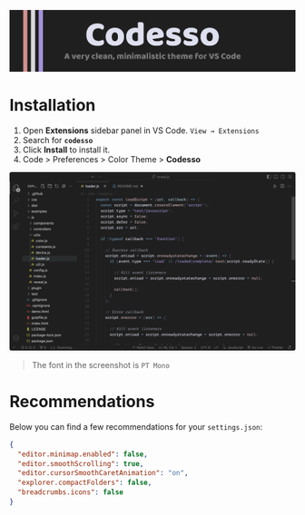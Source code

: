 ![Cover](https://raw.githubusercontent.com/vadyapan/theme-codesso/main/assets/main-cover.png)

# Installation

1. Open **Extensions** sidebar panel in VS Code. `View → Extensions`
2. Search for **`codesso`**
3. Click **Install** to install it.
4. Code > Preferences > Color Theme >
   **Codesso**

<div align="center">

![ScreenShot](https://raw.githubusercontent.com/vadyapan/theme-codesso/main/assets/main-screen.png)

</div>

> The font in the screenshot is `PT Mono`

# Recommendations

Below you can find a few recommendations for your `settings.json`:

```json
{
  "editor.minimap.enabled": false,
  "editor.smoothScrolling": true,
  "editor.cursorSmoothCaretAnimation": "on",
  "explorer.compactFolders": false,
  "breadcrumbs.icons": false
}
```
